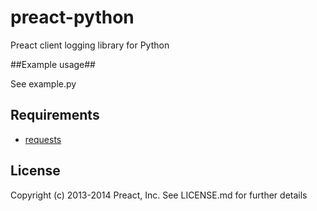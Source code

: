 preact-python
===============

Preact client logging library for Python

##Example usage##

See example.py

Requirements
--
 - [requests](http://docs.python-requests.org/en/latest/)

License
--
Copyright (c) 2013-2014 Preact, Inc. See LICENSE.md for further details




